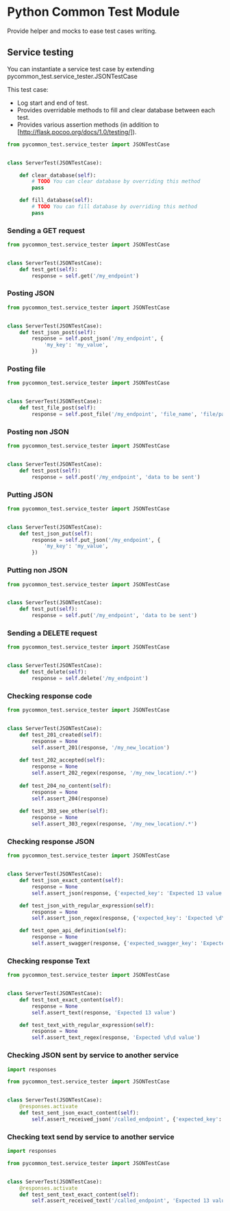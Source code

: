 # Python Common Test Module #

Provide helper and mocks to ease test cases writing.

## Service testing ##

You can instantiate a service test case by extending pycommon_test.service_tester.JSONTestCase

This test case:
 * Log start and end of test.
 * Provides overridable methods to fill and clear database between each test.
 * Provides various assertion methods (in addition to [http://flask.pocoo.org/docs/1.0/testing/]).

```python
from pycommon_test.service_tester import JSONTestCase


class ServerTest(JSONTestCase):

    def clear_database(self):
        # TODO You can clear database by overriding this method
        pass

    def fill_database(self):
        # TODO You can fill database by overriding this method
        pass
```

### Sending a GET request ###

```python
from pycommon_test.service_tester import JSONTestCase


class ServerTest(JSONTestCase):
    def test_get(self):
        response = self.get('/my_endpoint')
```

### Posting JSON ###

```python
from pycommon_test.service_tester import JSONTestCase


class ServerTest(JSONTestCase):
    def test_json_post(self):
        response = self.post_json('/my_endpoint', {
            'my_key': 'my_value',
        })
```

### Posting file ###

```python
from pycommon_test.service_tester import JSONTestCase


class ServerTest(JSONTestCase):
    def test_file_post(self):
        response = self.post_file('/my_endpoint', 'file_name', 'file/path')
```

### Posting non JSON ###

```python
from pycommon_test.service_tester import JSONTestCase


class ServerTest(JSONTestCase):
    def test_post(self):
        response = self.post('/my_endpoint', 'data to be sent')
```

### Putting JSON ###

```python
from pycommon_test.service_tester import JSONTestCase


class ServerTest(JSONTestCase):
    def test_json_put(self):
        response = self.put_json('/my_endpoint', {
            'my_key': 'my_value',
        })
```

### Putting non JSON ###

```python
from pycommon_test.service_tester import JSONTestCase


class ServerTest(JSONTestCase):
    def test_put(self):
        response = self.put('/my_endpoint', 'data to be sent')
```

### Sending a DELETE request ###

```python
from pycommon_test.service_tester import JSONTestCase


class ServerTest(JSONTestCase):
    def test_delete(self):
        response = self.delete('/my_endpoint')
```

### Checking response code ###

```python
from pycommon_test.service_tester import JSONTestCase


class ServerTest(JSONTestCase):
    def test_201_created(self):
        response = None
        self.assert_201(response, '/my_new_location')
    
    def test_202_accepted(self):
        response = None
        self.assert_202_regex(response, '/my_new_location/.*')
    
    def test_204_no_content(self):
        response = None
        self.assert_204(response)
    
    def test_303_see_other(self):
        response = None
        self.assert_303_regex(response, '/my_new_location/.*')
```

### Checking response JSON ###

```python
from pycommon_test.service_tester import JSONTestCase


class ServerTest(JSONTestCase):
    def test_json_exact_content(self):
        response = None
        self.assert_json(response, {'expected_key': 'Expected 13 value'})

    def test_json_with_regular_expression(self):
        response = None
        self.assert_json_regex(response, {'expected_key': 'Expected \d\d value'})

    def test_open_api_definition(self):
        response = None
        self.assert_swagger(response, {'expected_swagger_key': 'Expected swagger value'})
```

### Checking response Text ###

```python
from pycommon_test.service_tester import JSONTestCase


class ServerTest(JSONTestCase):
    def test_text_exact_content(self):
        response = None
        self.assert_text(response, 'Expected 13 value')

    def test_text_with_regular_expression(self):
        response = None
        self.assert_text_regex(response, 'Expected \d\d value')
```

### Checking JSON sent by service to another service ###

```python
import responses

from pycommon_test.service_tester import JSONTestCase


class ServerTest(JSONTestCase):
    @responses.activate
    def test_sent_json_exact_content(self):
        self.assert_received_json('/called_endpoint', {'expected_key': 'Expected 13 value'})
```

### Checking text send by service to another service ###

```python
import responses

from pycommon_test.service_tester import JSONTestCase


class ServerTest(JSONTestCase):
    @responses.activate
    def test_sent_text_exact_content(self):
        self.assert_received_text('/called_endpoint', 'Expected 13 value')
```
